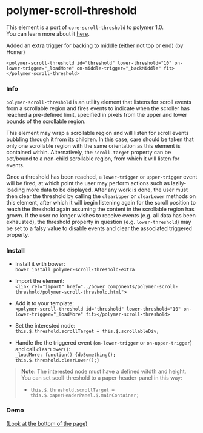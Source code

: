 # polymer-scroll-threshold

This element is a port of `core-scroll-threshold` to polymer 1.0.  
You can learn more about it <a href="https://www.polymer-project.org/0.5/docs/elements/core-scroll-threshold.html">here</a>.

Added an extra trigger for backing to middle (either not top or end) (by Homer)

`<polymer-scroll-threshold id="threshold" lower-threshold="10" on-lower-trigger="_loadMore" on-middle-trigger="_backMiddle" fit></polymer-scroll-threshold>` 

### Info
`polymer-scroll-threshold` is an utility element that listens for scroll events from a scrollable region and fires events to indicate when the scroller has reached a pre-defined limit, specified in pixels from the upper and lower bounds of the scrollable region.  
  
This element may wrap a scrollable region and will listen for scroll events bubbling through it from its children. In this case, care should be taken that only one scrollable region with the same orientation as this element is contained within. Alternatively, the `scroll-target` property can be set/bound to a non-child scrollable region, from which it will listen for events.

Once a threshold has been reached, a `lower-trigger` or `upper-trigger` event will be fired, at which point the user may perform actions such as lazily-loading more data to be displayed. After any work is done, the user must then clear the threshold by calling the `clearUpper` or `clearLower` methods on this element, after which it will begin listening again for the scroll position to reach the threshold again assuming the content in the scrollable region has grown. If the user no longer wishes to receive events (e.g. all data has been exhausted), the threshold property in question (e.g. `lower-threshold`) may be set to a falsy value to disable events and clear the associated triggered property.

### Install  
- Install it with bower:   
`bower install polymer-scroll-threshold-extra`
  
- Import the element:  
`<link rel="import" href="../bower_components/polymer-scroll-threshold/polymer-scroll-threshold.html">`
  
- Add it to your template:    
`<polymer-scroll-threshold id="threshold" lower-threshold="10" on-lower-trigger="_loadMore" fit></polymer-scroll-threshold>` 
  
- Set the interested node:   
`this.$.threshold.scrollTarget = this.$.scrollableDiv;` 
  
- Handle the the triggered event (`on-lower-trigger` or `on-upper-trigger`) and call `clearLower()`:   
`_loadMore: function() {doSomething(); this.$.threshold.clearLower();}` 
  
  
  
> **Note:**
> The interested node must have a defined witdth and height.  
> You can set scoll-threshold to a paper-header-panel in this way:  
> - `this.$.threshold.scrollTarget = this.$.paperHeaderPanel.$.mainContainer;`  

### Demo
<a href="http://mazzarolomatteo.com/polymer/poly-reddit/">(Look at the bottom of the page)</a>
